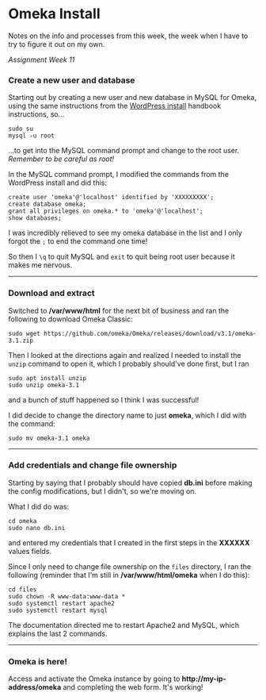 # Omeka Install

Notes on the info and processes from this week, the week when I have to try to figure it out on my own.

_Assignment Week 11_

### Create a new user and database

Starting out by creating a new user and new database in MySQL for Omeka,
using the same instructions from the 
[WordPress install](https://cseanburns.net/WWW/systems-librarianship/17-install-wordpress.html)
handbook instructions, so...
```
sudo su
mysql -u root
```
...to get into the MySQL command prompt and
change to the root user. _Remember to be careful
as root!_

In the MySQL command prompt, I modified the commands
from the WordPress install and did this:
```
create user 'omeka'@'localhost' identified by 'XXXXXXXXX';
create database omeka;
grant all privileges on omeka.* to 'omeka'@'localhost';
show databases;
```
I was incredibly relieved to see my omeka database in the list
and I only forgot the `;` to end the command one time!

So then I `\q` to quit MySQL
and `exit` to quit being root user
because it makes me nervous.

---

### Download and extract

Switched to **/var/www/html** for the next bit of business
and ran the following to download Omeka Classic:
```
sudo wget https://github.com/omeka/Omeka/releases/download/v3.1/omeka-3.1.zip
```
Then I looked at the directions again and realized I needed
to install the `unzip` command to open it, which I probably should've
done first, but I ran
```
sudo apt install unzip
sudo unzip omeka-3.1
```
and a bunch of stuff happened so I think I was successful!

I did decide to change the directory name to just **omeka**,
which I did with the command:
```
sudo mv omeka-3.1 omeka
```

---

### Add credentials and change file ownership

Starting by saying that I probably should have copied
**db.ini** before making the config modifications,
but I didn't, so we're moving on.

What I did do was:
```
cd omeka
sudo nano db.ini
```
and entered my credentials that I created
in the first steps in the **XXXXXX** values fields.

Since I only need to change file ownership
on the `files` directory, I ran the following
(reminder that I'm still in **/var/www/html/omeka**
when I do this):
```
cd files
sudo chown -R www-data:www-data *
sudo systemctl restart apache2
sudo systemctl restart mysql
```
The documentation directed me to restart Apache2 and MySQL,
which explains the last 2 commands.

---

### Omeka is here!

Access and activate the Omeka instance by
going to **http://my-ip-address/omeka** and 
completing the web form. It's working!
